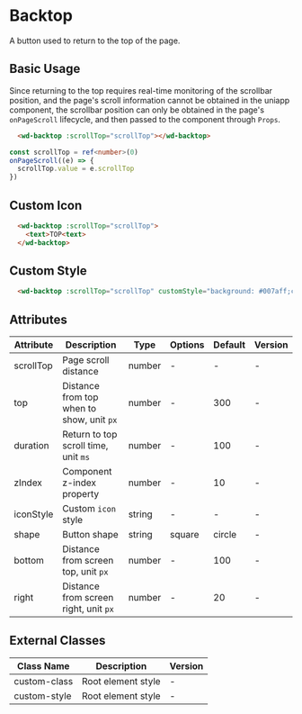 # Backtop

A button used to return to the top of the page.

## Basic Usage

Since returning to the top requires real-time monitoring of the scrollbar position, and the page's scroll information cannot be obtained in the uniapp component,
the scrollbar position can only be obtained in the page's `onPageScroll` lifecycle, and then passed to the component through `Props`.

```html
  <wd-backtop :scrollTop="scrollTop"></wd-backtop>
```

```typescript
const scrollTop = ref<number>(0)
onPageScroll((e) => {
  scrollTop.value = e.scrollTop
})
```

## Custom Icon

```html
  <wd-backtop :scrollTop="scrollTop">
    <text>TOP<text>
  </wd-backtop>
```

## Custom Style

```html
  <wd-backtop :scrollTop="scrollTop" customStyle="background: #007aff;color:white;"></wd-backtop>
```

## Attributes

| Attribute  | Description                                                | Type   | Options | Default | Version |
| ---------- | ---------------------------------------------------------- | ------ | ------- | ------- | ------- |
| scrollTop  | Page scroll distance                                       | number | -       | -       | -       |
| top        | Distance from top when to show, unit `px`                  | number | -       | 300     | -       |
| duration   | Return to top scroll time, unit `ms`                       | number | -       | 100     | -       |
| zIndex     | Component z-index property                                 | number | -       | 10      | -       |
| iconStyle  | Custom `icon` style                                        | string | -       | -       | -       |
| shape      | Button shape                                               | string | square  | circle  | -       |
| bottom     | Distance from screen top, unit `px`                        | number | -       | 100     | -       |
| right      | Distance from screen right, unit `px`                      | number | -       | 20      | -       |

## External Classes

| Class Name    | Description          | Version |
| ------------- | -------------------- | ------- |
| custom-class  | Root element style   | -       |
| custom-style  | Root element style   | -       |